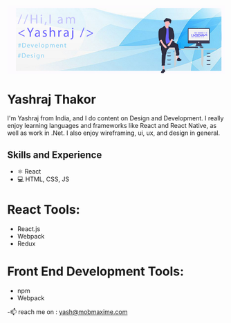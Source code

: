 
![Design and Development](https://github.com/yashrajthakor/yashrajthakor/blob/main/Yash_Cover.jpg)

# Yashraj Thakor
I'm Yashraj from India, and I do content on Design and Development. I really enjoy learning languages and frameworks like React and React Native, as well as work in .Net. I also enjoy wireframing, ui, ux, and design in general. 

## Skills and Experience
* ⚛ React
* 💻 HTML, CSS, JS

# React Tools:
* React.js
* Webpack
* Redux

# Front End Development Tools:
* npm
* Webpack




-📫 reach me on : yash@mobmaxime.com

<!---
yashrajthakor/yashrajthakor is a ✨ special ✨ repository because its `README.md` (this file) appears on your GitHub profile.
You can click the Preview link to take a look at your changes.
--->
